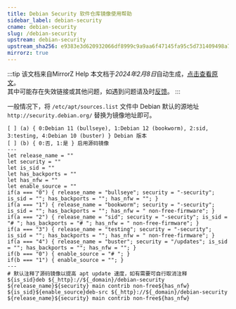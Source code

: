 ```yaml
---
title: Debian Security 软件仓库镜像使用帮助
sidebar_label: debian-security
cname: debian-security
slug: /debian-security
upstream: debian-security
upstream_sha256: e9383e3d620932066df8999c9a9aa6f47145fa95c5d731409498a7f11082a147
mirrorz: true
---
```

:::tip 该文档来自MirrorZ Help
本文档于*2024年2月8日*自动生成，[点击查看原文](https://help.mirrors.cernet.edu.cn/debian-security)。  
其中可能存在失效链接或其他问题，如遇到问题请及时[反馈](https://gitee.com/dzm91_hust/hust-mirrors/issues)。
:::


一般情况下，将 `/etc/apt/sources.list` 文件中 Debian 默认的源地址 `http://security.debian.org/` 替换为镜像地址即可。

```properties varcode
[ ] (a) { 0:Debian 11 (bullseye), 1:Debian 12 (bookworm), 2:sid, 3:testing, 4:Debian 10 (buster) } Debian 版本
[ ] (b) { 0:否, 1:是 } 启用源码镜像
---
let release_name = ""
let security = ""
let is_sid = ""
let has_backports = ""
let has_nfw = ""
let enable_source = ""
if(a === "0") { release_name = "bullseye"; security = "-security"; is_sid = ""; has_backports = ""; has_nfw = ""; }
if(a === "1") { release_name = "bookworm"; security = "-security"; is_sid = ""; has_backports = ""; has_nfw = " non-free-firmware"; }
if(a === "2") { release_name = "sid"; security = "-security"; is_sid = "# "; has_backports = "# "; has_nfw = " non-free-firmware"; }
if(a === "3") { release_name = "testing"; security = "-security"; is_sid = ""; has_backports = ""; has_nfw = " non-free-firmware"; }
if(a === "4") { release_name = "buster"; security = "/updates"; is_sid = ""; has_backports = ""; has_nfw = ""; }
if(b === "0") { enable_source = "# "; }
if(b === "1") { enable_source = ""; }
---
# 默认注释了源码镜像以提高 apt update 速度，如有需要可自行取消注释
${is_sid}deb ${_http}://${_domain}/debian-security ${release_name}${security} main contrib non-free${has_nfw}
${is_sid}${enable_source}deb-src ${_http}://${_domain}/debian-security ${release_name}${security} main contrib non-free${has_nfw}
```